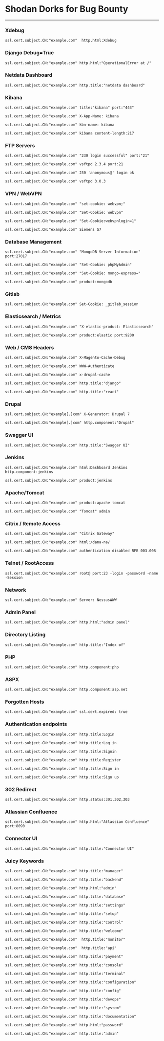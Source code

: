 # Shodan Dorks for Bug Bounty

---

### Xdebug

```
ssl.cert.subject.CN:"example.com"  http.html:Xdebug
```

### Django Debug=True

```
ssl.cert.subject.CN:"example.com" http.html:"OperationalError at /"
```

### Netdata Dashboard

```
ssl.cert.subject.CN:"example.com" http.title:"netdata dashboard"
```

### Kibana

```
ssl.cert.subject.CN:"example.com" title:"kibana" port:"443"
```

```
ssl.cert.subject.CN:"example.com" X-App-Name: kibana
```

```
ssl.cert.subject.CN:"example.com" kbn-name: kibana
```

```
ssl.cert.subject.CN:"example.com" kibana content-length:217
```

### FTP Servers

```
ssl.cert.subject.CN:"example.com" "230 login successful" port:"21"
```

``` 
ssl.cert.subject.CN:"example.com" vsftpd 2.3.4 port:21
```

```
ssl.cert.subject.CN:"example.com" 230 'anonymous@' login ok
```

```
ssl.cert.subject.CN:"example.com" vsftpd 3.0.3
```

### VPN / WebVPN

```
ssl.cert.subject.CN:"example.com" "set-cookie: webvpn;"
```

```
ssl.cert.subject.CN:"example.com" "Set-Cookie: webvpn"
```

```
ssl.cert.subject.CN:"example.com" "Set-Cookie:webvpnlogin=1"
```

```
ssl.cert.subject.CN:"example.com" Siemens S7 
```

### Database Management

```
ssl.cert.subject.CN:"example.com" "MongoDB Server Information" port:27017
```

```
ssl.cert.subject.CN:"example.com" "Set-Cookie: phpMyAdmin"
```

```
ssl.cert.subject.CN:"example.com" "Set-Cookie: mongo-express="
```

```
ssl.cert.subject.CN:"example.com" product:mongodb
```

### Gitlab
```
ssl.cert.subject.CN:"example.com" Set-Cookie: _gitlab_session
```

### Elasticsearch / Metrics

```
ssl.cert.subject.CN:"example.com" "X-elastic-product: Elasticsearch"
```

```
ssl.cert.subject.CN:"example.com" product:elastic port:9200
```

### Web / CMS Headers

```
ssl.cert.subject.CN:"example.com" X-Magento-Cache-Debug
```

```
ssl.cert.subject.CN:"example.com" WWW-Authenticate
```

```
ssl.cert.subject.CN:"example.com" x-drupal-cache
```

```
ssl.cert.subject.CN:"example.com" http.title:"django"
```

```
ssl.cert.subject.CN:"example.com" http.title:"react"
```

### Drupal

```
ssl.cert.subject.CN:"example[.]com" X-Generator: Drupal 7
```

```
ssl.cert.subject.CN:"example[.]com" http.component:"Drupal"
```

### Swagger UI

```
ssl.cert.subject.CN:"example.com" http.title:"Swagger UI"  
```

### Jenkins

```
ssl.cert.subject.CN:"example.com" html:Dashboard Jenkins http.component:jenkins
```

```
ssl.cert.subject.CN:"example.com" product:jenkins
```

### Apache/Tomcat

```
ssl.cert.subject.CN:"example.com" product:apache tomcat
```

```
ssl.cert.subject.CN:"example.com" "Tomcat" admin
```

### Citrix / Remote Access

```
ssl.cert.subject.CN:"example.com" "Citrix Gateway"
```

```
ssl.cert.subject.CN:"example.com" html:/dana-na/
```

```
ssl.cert.subject.CN:"example.com" authentication disabled RFB 003.008
```

### Telnet / RootAccess

```
ssl.cert.subject.CN:"example.com" root@ port:23 -login -password -name -Session
```

### Network

```
ssl.cert.subject.CN:"example.com" Server: NessusWWW
```

### Admin Panel

```
ssl.cert.subject.CN:"example.com" http.html:"admin panel"
```

### Directory Listing

```
ssl.cert.subject.CN:"example.com" http.title:"Index of"
```

### PHP

```
ssl.cert.subject.CN:"example.com" http.component:php
```

### ASPX
```
ssl.cert.subject.CN:"example.com" http.component:asp.net
```

### Forgotten Hosts

```
ssl.cert.subject.CN:"example.com" ssl.cert.expired: true 
```

### Authentication endpoints
```
ssl.cert.subject.CN:"example.com" http.title:Login
```

```
ssl.cert.subject.CN:"example.com" http.title:Log in
```

```
ssl.cert.subject.CN:"example.com" http.title:Signin
```

```
ssl.cert.subject.CN:"example.com" http.title:Register
```

```
ssl.cert.subject.CN:"example.com" http.title:Sign in
```

```
ssl.cert.subject.CN:"example.com" http.title:Sign up
```

### 302 Redirect

```
ssl.cert.subject.CN:"example.com" http.status:301,302,303
```

### Atlassian Confluence

```
ssl.cert.subject.CN:"example.com" http.html:"Atlassian Confluence" port:8090
```

### Connector UI

```
ssl.cert.subject.CN:"example.com" http.title:"Connector UI"
```

### Juicy Keywords

```
ssl.cert.subject.CN:"example.com" http.title:"manager"
```

```
ssl.cert.subject.CN:"example.com" http.title:"backend"
```

```
ssl.cert.subject.CN:"example.com" http.html:"admin"
```

```
ssl.cert.subject.CN:"example.com" http.title:"database"
```

```
ssl.cert.subject.CN:"example.com" http.title:"settings"
```

```
ssl.cert.subject.CN:"example.com" http.title:"setup"
```

```
ssl.cert.subject.CN:"example.com" http.title:"control"
```

```
ssl.cert.subject.CN:"example.com" http.title:"welcome"
```

```
ssl.cert.subject.CN:"example.com"  http.title:"monitor"
```

```
ssl.cert.subject.CN:"example.com"  http.title:"api"
```

```
ssl.cert.subject.CN:"example.com" http.title:"payment"
```

```
ssl.cert.subject.CN:"example.com" http.title:"console"
```

```
ssl.cert.subject.CN:"example.com" http.title:"terminal"
```

```
ssl.cert.subject.CN:"example.com" http.title:"configuration"
```

```
ssl.cert.subject.CN:"example.com" http.title:"config"
```

```
ssl.cert.subject.CN:"example.com" http.title:"devops"
```

```
ssl.cert.subject.CN:"example.com" http.title:"system"
```

```
ssl.cert.subject.CN:"example.com" http.title:"documentation"
```

```
ssl.cert.subject.CN:"example.com" http.html:"password"
```

```
ssl.cert.subject.CN:"example.com" http.title:"admin"
```

